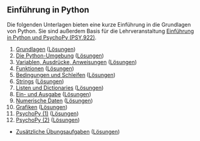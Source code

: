 ## Einführung in Python

Die folgenden Unterlagen bieten eine kurze Einführung in die Grundlagen von Python. Sie sind außerdem Basis für die Lehrveranstaltung [Einführung in Python und PsychoPy (PSY.922)](https://online.uni-graz.at/kfu_online/pl/ui/$ctx/wbLv.wbShowLVDetail?pStpSpNr=805759).

 1. [Grundlagen](https://python-24s-01.netlify.app) ([Lösungen](https://python-24s-01-solutions.netlify.app))
 2. [Die Python-Umgebung](https://python-24s-02.netlify.app) ([Lösungen](https://python-24s-02-solutions.netlify.app))
 3. [Variablen, Ausdrücke, Anweisungen](https://python-24s-03.netlify.app) ([Lösungen](https://python-24s-03-solutions.netlify.app))
 4. [Funktionen](https://python-24s-04.netlify.app) ([Lösungen](https://python-24s-04-solutions.netlify.app))
 5. [Bedingungen und Schleifen](https://python-24s-05.netlify.app) ([Lösungen](https://python-24s-05-solutions.netlify.app))
 6. [Strings](https://python-24s-06.netlify.app) ([Lösungen](https://python-24s-06-solutions.netlify.app))
 7. [Listen und Dictionaries](https://python-24s-07.netlify.app) ([Lösungen](https://python-24s-07-solutions.netlify.app))
 8. [Ein- und Ausgabe](https://python-24s-08.netlify.app) ([Lösungen](https://python-24s-08-solutions.netlify.app))
 9. [Numerische Daten]() ([Lösungen]())
10. [Grafiken]() ([Lösungen]())
11. [PsychoPy (1)]() ([Lösungen]())
12. [PsychoPy (2)]() ([Lösungen]())

- [Zusätzliche Übungsaufgaben](https://python-24s-a1.netlify.app) ([Lösungen](https://python-24s-a1-solutions.netlify.app))
